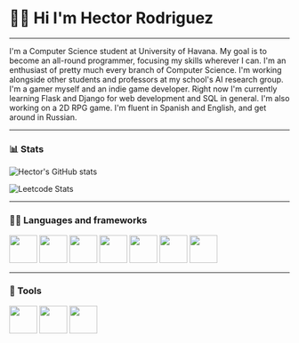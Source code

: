# 🏄‍♂️ Hi I'm Hector Rodriguez

---

I'm a Computer Science student at University of Havana. My goal is to become an all-round programmer, focusing my skills wherever I can. I'm an enthusiast of pretty much every branch of Computer Science. I'm working alongside other students and professors at my school's AI research group. I'm a gamer myself and an indie game developer. Right now I'm currently learning Flask and Django for web development and SQL in general. I'm also working on a 2D RPG game. I'm fluent in Spanish and English, and get around in Russian.

---
### 📊 Stats

![Hector's GitHub stats](https://github-readme-stats.vercel.app/api?username=vekt0R-HUB&show_icons=true&theme=nord)

![Leetcode Stats](https://leetcard.jacoblin.cool/zealot-algo?theme=nord)

---
### 👨‍💻 Languages and frameworks

<img width="50" height="50" src=https://github.com/yurijserrano/Github-Profile-Readme-Logos/blob/master/programming%20languages/c%23.svg></img>
<img width="50" height="50" src=https://github.com/yurijserrano/Github-Profile-Readme-Logos/blob/master/programming%20languages/python.svg></img>
<img width="50" height="50" src=https://github.com/yurijserrano/Github-Profile-Readme-Logos/blob/master/frameworks/flask.svg></img>
<img width="50" height="50" src=https://github.com/yurijserrano/Github-Profile-Readme-Logos/blob/master/others/css.svg></img>
<img width="50" height="50" src=https://github.com/yurijserrano/Github-Profile-Readme-Logos/blob/master/others/html.svg></img>
<img width="50" height="50" src=https://cdn-icons-png.flaticon.com/512/5969/5969294.png></img>
<img width="50" height="50" src="https://seeklogo.com/images/T/tensorflow-logo-02FCED4F98-seeklogo.com.png"></img>

---
### 🧰 Tools

<img width="50" height="50" src=https://github.com/yurijserrano/Github-Profile-Readme-Logos/blob/master/ides/pycharm.svg></img>
<img width="50" height="50" src=https://github.com/yurijserrano/Github-Profile-Readme-Logos/blob/master/ides/rider.png></img>
<img width="50" height="50" src=https://github.com/yurijserrano/Github-Profile-Readme-Logos/blob/master/text%20editors/vscode.svg></img>
